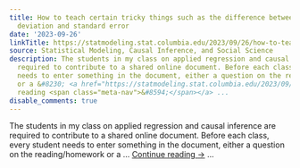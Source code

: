 ```yaml
---
title: How to teach certain tricky things such as the difference between standard
  deviation and standard error
date: '2023-09-26'
linkTitle: https://statmodeling.stat.columbia.edu/2023/09/26/how-to-teach-certain-tricky-things-such-as-the-difference-between-standard-deviation-and-standard-error/
source: Statistical Modeling, Causal Inference, and Social Science
description: The students in my class on applied regression and causal inference are
  required to contribute to a shared online document. Before each class, every student
  needs to enter something in the document, either a question on the reading/homework
  or a &#8230; <a href="https://statmodeling.stat.columbia.edu/2023/09/26/how-to-teach-certain-tricky-things-such-as-the-difference-between-standard-deviation-and-standard-error/">Continue
  reading <span class="meta-nav">&#8594;</span></a> ...
disable_comments: true
---
```

The students in my class on applied regression and causal inference are required to contribute to a shared online document. Before each class, every student needs to enter something in the document, either a question on the reading/homework or a &#8230; <a href="https://statmodeling.stat.columbia.edu/2023/09/26/how-to-teach-certain-tricky-things-such-as-the-difference-between-standard-deviation-and-standard-error/">Continue reading <span class="meta-nav">&#8594;</span></a> ...